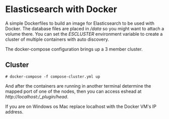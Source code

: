 # Elasticsearch with Docker

A simple Dockerfiles to build an image for Elasticsearch to be used with Docker. The database files are placed in */data* so you might want to attach a volume there. You can set the *ESCLUSTER* environment variable to create a cluster of multiple containers with auto discovery.

The docker-compose configuration brings up a 3 member cluster.

## Cluster

    # docker-compose -f compose-cluster.yml up

And after the containers are running in another terminal determine the mapped port of one of the nodes, then you can access eshead at *http://localhost:<port>/_plugin/head*.

If you are on Windows os Mac replace localhost with the Docker VM's IP address.
